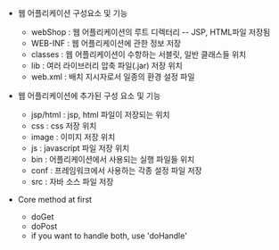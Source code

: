 - 웹 어플리케이션 구성요소 및 기능
  - webShop : 웹 어플리케이션의 루트 디렉터리 -- JSP, HTML파일 저장됨
  - WEB-INF : 웹 어플리케이션에 관한 정보 저장
  - classes : 웹 어플리케이션이 수항하는 서블릿, 일반 클래스들 위치
  - lib : 여러 라이브러리 압축 파일(.jar) 저장 위치
  - web.xml : 배치 지시자로서 일종의 환경 설정 파일

- 웹 어플리케이션에 추가된 구성 요소 및 기능
  - jsp/html : jsp, html 파일이 저장되는 위치
  - css : css 저장 위치
  - image : 이미지 저장 위치
  - js : javascript 파일 저장 위치
  - bin : 어플리케이션에서 사용되는 실행 파일들 위치
  - conf : 프레임워크에서 사용하는 각종 설정 파일 저장
  - src : 자바 소스 파일 저장

- Core method at first
  - doGet
  - doPost

  * if you want to handle both, use 'doHandle'

